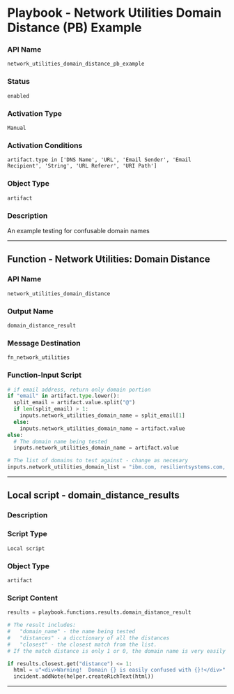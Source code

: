 <!--
    DO NOT MANUALLY EDIT THIS FILE
    THIS FILE IS AUTOMATICALLY GENERATED WITH resilient-sdk codegen
    Generated with resilient-sdk v51.0.2.2.1096
-->

# Playbook - Network Utilities Domain Distance (PB) Example

### API Name
`network_utilities_domain_distance_pb_example`

### Status
`enabled`

### Activation Type
`Manual`

### Activation Conditions
`artifact.type in ['DNS Name', 'URL', 'Email Sender', 'Email Recipient', 'String', 'URL Referer', 'URI Path']`

### Object Type
`artifact`

### Description
An example testing for confusable domain names


---
## Function - Network Utilities: Domain Distance

### API Name
`network_utilities_domain_distance`

### Output Name
`domain_distance_result`

### Message Destination
`fn_network_utilities`

### Function-Input Script
```python
# if email address, return only domain portion
if "email" in artifact.type.lower():
  split_email = artifact.value.split("@")
  if len(split_email) > 1:
    inputs.network_utilities_domain_name = split_email[1]
  else:
    inputs.network_utilities_domain_name = artifact.value
else:
  # The domain name being tested
  inputs.network_utilities_domain_name = artifact.value

# The list of domains to test against - change as necesary
inputs.network_utilities_domain_list = "ibm.com, resilientsystems.com, ibmcloud.com, bluemix.com"
```

---

## Local script - domain_distance_results

### Description


### Script Type
`Local script`

### Object Type
`artifact`

### Script Content
```python
results = playbook.functions.results.domain_distance_result

# The result includes:
#   "domain_name" - the name being tested
#   "distances" - a dicctionary of all the distances
#   "closest" - the closest match from the list.
# If the match distance is only 1 or 0, the domain name is very easily confused with one on the list!

if results.closest.get("distance") <= 1:
  html = u"<div>Warning!  Domain {} is easily confused with {}!</div>".format(results.get("domain_name"), results.closest.get("name"))
  incident.addNote(helper.createRichText(html))

```

---

